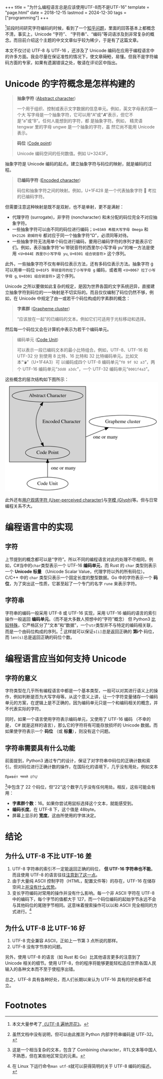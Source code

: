 +++
title = "为什么编程语言总是应该使用UTF-8而不是UTF-16"
template = "page.html" 
date = 2018-12-15
lastmod = 2024-12-30
tags = ["programming"]
+++

[^1]前段时间研究字符编码的时候，看到了一个[知乎问题](https://www.zhihu.com/question/35214880)，里面的回答基本上都概念不清，事实上，Unicode “字符”、
“字符串”、“编码”等词语涉及到非常复杂的概念。而目前介绍这个主题的中文文章似乎较为稀少，于是有了这篇文章。

<!--more-->

本文不仅讨论 UTF-8 与 UTF-16 ，还涉及了 Unicode 编码在应用于编程语言中的许多方面。我会尽量在保证准性的情况下，使文章<s>简短</s>，易懂。但我不是字符编码方面的专家，如果有遗漏错误之处，敬请在评论区中指出。

# Unicode 的字符概念是怎样构建的

> **抽象字符** ([Abstract character](http://www.unicode.org/glossary/#abstract_character))
>
> 一个用于组织、控制或表示文字数据的信息单元。例如，英文字母表的第一个大
> 写字母是一个抽象字符，它可以用“A”或“𝑨”表示，但它不是“a”或“B”。任何人能想到的字符，都
> 是抽象字符。例如， 精灵语 tengwar 里的字母 ungwe 是一个抽象的字符，虽
> 然它尚不能用 Unicode 表示。
 
> **码位** ([Code point](http://www.unicode.org/glossary/#code_point))
>
> Unicode 编码空间的任何数值。例如 U+3243F。

抽象字符是 Unicode 编码的起点。建立抽象字符与码位的映射，就是编码的过程。

> **已编码字符** ([Encoded character](http://www.unicode.org/glossary/#encoded_character))
>
> 码位和抽象字符之间的映射。例如，U+1F428 是一个代表抽象字符 🐨 考拉的已编码字符。

但需要注意这种映射是既不是双射，也不是单射，更不是满射：

- 代理字符 (surrogate)，非字符 (noncharacter) 和未分配的码位完全不对应抽象字符。
- 一些抽象字符可以由不同的码位进行编码；`U+03A9 希腊大写字母 Omega` 和 `U+2126 欧姆符号` 都对应于同一个抽象字符“Ω”，必须同等对待。
- 一些抽象字符无法用单个码位进行编码，要用已编码字符的序列才能表示它们。例如，表示抽象字符“ю́ 带锐音符的西里尔小写字母 yu”的唯一方法是使用 <`U+044E 西里尔小写字母 yu`, `U+0301 组合锐音符`> 这个序列。

此外，一些抽象字符不仅有单码位表示方法，还有多码位表示方法。抽象字符 ǵ
可以用单一码位 `U+01F5 带锐音符的拉丁小写字母 g` 编码，或者用 <`U+0067 拉丁小写字母 g`, `U+0301 组合锐音符`> 这个序列。

Unicode 之所以要做如此复杂的规定，是因为世界各国的文字系统迥异，直接建立抽象字符到码位的一一映射是不切实际的。而且仅仅编制了码位仍然不够，例如，在 Unicode 中规定了由一或若干个码位构成的字素群的概念： 

> **字素群** ([Grapheme cluster](http://www.unicode.org/glossary/#grapheme_cluster))
>
> “应该放在一起”的已编码的文本。例如它们可适用于光标移动和选择。

然后每一个码位又会在计算机中表示为若干个编码单元。

> 编码单元 ([Code Unit](http://www.unicode.org/glossary/#code_unit))
>
> 可以表示一段已编码文本的最小比特组合。例如，UTF-8、UTF-16 和 UTF-32 分
> 别使用 8 比特、16 比特和 32 比特编码单元。比如文本“`💣`”（U+1F4A3）可
> 以编码成四个 UTF-8 编码单元“`f0 9f 92 a3`”，两个 UTF-16 编码单元“`3dd8
> a3dc`”，一个 UTF-32 编码单元“`0001f4a3`”。


这些概念的层次结构如下图所示：
![层次结构](unicode.svg)

此外还有[用户观感字符 (User-perceived character)](http://www.unicode.org/glossary/#user_perceived_character)与[字模 (Glyph)](http://www.unicode.org/glossary/#glyph)等。但与日常编程关系不大。


# 编程语言中的实现
## 字符

上节提到的概念都可以是“字符”。所以不同的编程语言对此的处理不尽相同，例如，C#当中的`char`类型表示一个 UTF-16 **编码单元**，而 Rust 的 `char` 类型则表示一个 **Unicode 标量**
（Unicode Scalar Value，代理字符以外的所有码位）。C/C++ 中的 `char` 类型只表示一个固定长度的整型数据。Go 中的字符表示一个
**码位**，为了突出这一性质，它甚至起了一个专门的名字 `rune` 来表示字符。

## 字符串

字符串的编码一般采用 UTF-8 或 UTF-16 实现，采用 UTF-16 编码的语言的索引操作一般返回 **编码单元**。（而不是大多数人预想中的“字符”概念）
但 Python3 [比较特殊](http://docs.python.org/release/3.0.1/whatsnew/3.0.html#text-vs-data-instead-of-unicode-vs-8-bit)，它严格区分了“文本”和“数据”，一个`str`类型并不与特定的编码相关联，而是一个由码位构成的序列。[^python]
这样就可以保证`s[i]`总是返回正确的 **第i个** 码位，而
`len(s)`总是返回正确的码位个数。

# 编程语言应当如何支持 Unicode

## 字符的意义

字符类型在几乎所有编程语言中都是一个基本类型，一般可以对其进行语义上的操作，例如判断是否为大写字母等。从这个意义上讲，让一个字符变量储存一个编码单元的方案，在逻辑上是不正确的，因为编码单元只是一个和编码相关的概念，并不代表实际的字符。

同时，如果一个语言使用字符表示编码单元，又使用了 UTF-16 编码
（不幸的是， C# 就是这样的语言），那么它的字符将有可能存放损坏的 Unicode 数据。而如果使字符表示一个 **码位** （或 **标量**），则没有这个问题。

## 字符串需要具有什么功能

前面提到，Python3 通过专门的设计，保证了对字符串中码位的正确计数和索引。但对码位进行正确计数的操作，在国际化的语境下，几乎没有用处，例如文本

`Приве́т नमस्ते שָׁלוֹם`

[^2]中包含了 22
个码位，但“22”这个数字几乎没有任何用处。相反，这些可能会有用：

- **字素群个数**：16。如果你尝试用鼠标选择这个文本，就能感受到。
- **编码长度**。在 UTF-8 下，这个值是 48byte。
- 屏幕上显示的 **宽度**。这由所使用的字体决定。

# 结论
## 为什么 UTF-8 不比 UTF-16 差

1. UTF-8 字符串的索引不一定能返回正确的码位， **但 UTF-16 字符串也不能**。而且使用 UTF-8 的语言往往[注意到了这一点](https://doc.rust-lang.org/std/primitive.str.html#panics)。
2. 由于大量纯 ASCII 控制字符（HTML，配置文件等）的存在，UTF-16 在储存空间上[并没有什么优势](http://utf8everywhere.org/zh-cn#asian)。
3. 变长字符编码对常用的操作并没有什么影响。每一个非 ASCII 字符在 UTF-8
   中的编码下，每个字节的值都大于 127，而一个码位编码的起始字节永远不会与其他码位的尾随字节相同。这意味着搜索操作可以以和 ASCII 完全相同的方式进行。[^3]

## 为什么 UTF-8 比 UTF-16 好

1. UTF-8 完全兼容 ASCII，正如上一节第 3 点所说的那样。
2. UTF-8 没有字节序的问题。

另外，使用 UTF-8 的语言（如 Rust 和 Go）比其他语言更多的注意到了
Unicode 相关的细节。使用 UTF-8，你的程序将能够更能轻松适应世界各国人民输入的各种文本而不至于使程序出错。

总之，UTF-8 具有各种好处，而人们长期以来认为 UTF-16 具有的好处都不成立。


# Footnotes


[^1]: 本文大量参考了[《UTF-8 遍地开花》](http://utf8everywhere.org/zh-cn)。

[^python]: 虽然文档中没有说明，但可以由此推测 Python 内部字符串编码是 UTF-32。

[^2]: 这是一个相当复杂的文本，包含了 Combining character，RTL文本等中国人不熟悉，但在某些地区常见的元素。

[^3]: 在 Linux 下运行命令`man utf-8`就可以获得简明的关于 UTF-8 编码的描述。
